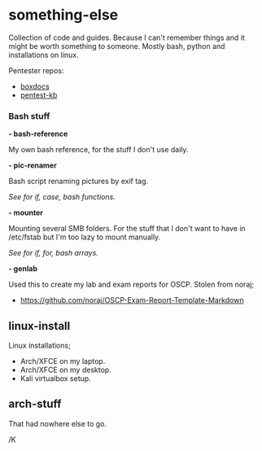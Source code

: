 # something-else

Collection of code and guides. Because I can't remember things and it might be worth something to someone. Mostly bash, python and installations on linux.

Pentester repos:
- [boxdocs](https://github.com/pkimgard/boxdocs)
- [pentest-kb](https://github.com/pkimgard/pentest-kb)

### Bash stuff

**- bash-reference**

My own bash reference, for the stuff I don't use daily.

**- pic-renamer**

Bash script renaming pictures by exif tag.

*See for if, case, bash functions.*

**- mounter**

Mounting several SMB folders. For the stuff that I don't want to have in /etc/fstab but I'm too lazy to mount manually.

*See for if, for, bash arrays.*

**- genlab**

Used this to create my lab and exam reports for OSCP. Stolen from noraj;
- https://github.com/noraj/OSCP-Exam-Report-Template-Markdown

## linux-install

Linux installations;
- Arch/XFCE on my laptop.
- Arch/XFCE on my desktop.
- Kali virtualbox setup.

## arch-stuff

That had nowhere else to go.

/K
